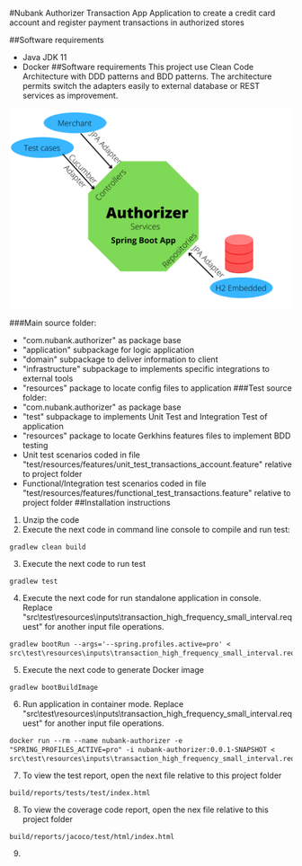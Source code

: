 #Nubank Authorizer Transaction App
Application to create a credit card account and register payment transactions in authorized stores

##Software requirements
- Java JDK 11
- Docker
##Software requirements
This project use Clean Code Architecture with DDD patterns and BDD patterns. The architecture permits switch the adapters easily to external database or REST services as improvement. 

![Authorizer Architecture](src/main/resources/images/NubankAuthorizerArch.png "Authorizer Architecture")



###Main source folder:
- "com.nubank.authorizer" as package base
- "application" subpackage for logic application
- "domain" subpackage to deliver information to client
- "infrastructure" subpackage to implements specific integrations to external tools
- "resources" package to locate config files to application
###Test source folder:
- "com.nubank.authorizer" as package base
- "test" subpackage to implements Unit Test and Integration Test of application
- "resources" package to locate Gerkhins features files to implement BDD testing
- Unit test scenarios coded in file "test/resources/features/unit_test_transactions_account.feature" relative to project folder
- Functional/Integration test scenarios coded in file "test/resources/features/functional_test_transactions.feature" relative to project folder
##Installation instructions
1. Unzip the code
2. Execute the next code in command line console to compile and run test:
```
gradlew clean build
```
3. Execute the next code to run test
```
gradlew test
```
4. Execute the next code for run standalone application in console. Replace "src\test\resources\inputs\transaction_high_frequency_small_interval.request" for another input file operations.
```
gradlew bootRun --args='--spring.profiles.active=pro' < src\test\resources\inputs\transaction_high_frequency_small_interval.request 
```
5. Execute the next code to generate Docker image
```
gradlew bootBuildImage
```
6. Run application in container mode.  Replace "src\test\resources\inputs\transaction_high_frequency_small_interval.request" for another input file operations.
```
docker run --rm --name nubank-authorizer -e "SPRING_PROFILES_ACTIVE=pro" -i nubank-authorizer:0.0.1-SNAPSHOT < src\test\resources\inputs\transaction_high_frequency_small_interval.request
```
7. To view the test report, open the next file relative to this project folder
```
build/reports/tests/test/index.html
```
8. To view the coverage code report, open the nex file relative to this project folder
```
build/reports/jacoco/test/html/index.html
```
9. 